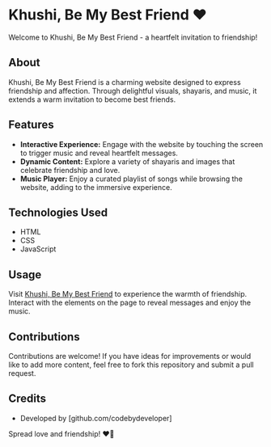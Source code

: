 # Khushi, Be My Best Friend ❤️

Welcome to Khushi, Be My Best Friend - a heartfelt invitation to friendship!

## About

Khushi, Be My Best Friend is a charming website designed to express friendship and affection. Through delightful visuals, shayaris, and music, it extends a warm invitation to become best friends.

## Features

- **Interactive Experience:** Engage with the website by touching the screen to trigger music and reveal heartfelt messages.
- **Dynamic Content:** Explore a variety of shayaris and images that celebrate friendship and love.
- **Music Player:** Enjoy a curated playlist of songs while browsing the website, adding to the immersive experience.

## Technologies Used

- HTML
- CSS
- JavaScript

## Usage

Visit [Khushi, Be My Best Friend](https://codebydeveloper.github.io/khushi_bestfrnd/) to experience the warmth of friendship. Interact with the elements on the page to reveal messages and enjoy the music.

## Contributions

Contributions are welcome! If you have ideas for improvements or would like to add more content, feel free to fork this repository and submit a pull request.

## Credits

- Developed by [github.com/codebydeveloper]


Spread love and friendship! ❤️🤝
